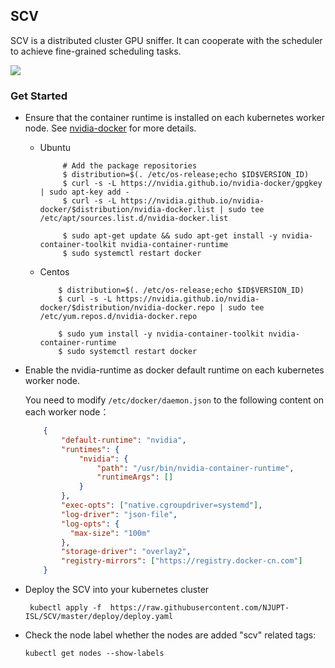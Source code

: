 ## SCV
SCV is a distributed cluster GPU sniffer. 
It can cooperate with the scheduler to achieve 
fine-grained scheduling tasks.

![](https://github.com/NJUPT-ISL/SCV/workflows/Go/badge.svg)

### Get Started
- Ensure that the container runtime is installed on each kubernetes worker node. See [nvidia-docker](https://github.com/NVIDIA/nvidia-docker#quickstart)
for more details.
    -  Ubuntu 
       ```shell
            # Add the package repositories
            $ distribution=$(. /etc/os-release;echo $ID$VERSION_ID)
            $ curl -s -L https://nvidia.github.io/nvidia-docker/gpgkey | sudo apt-key add -
            $ curl -s -L https://nvidia.github.io/nvidia-docker/$distribution/nvidia-docker.list | sudo tee /etc/apt/sources.list.d/nvidia-docker.list
            
            $ sudo apt-get update && sudo apt-get install -y nvidia-container-toolkit nvidia-container-runtime
            $ sudo systemctl restart docker
        ```
    - Centos
        ```shell
            $ distribution=$(. /etc/os-release;echo $ID$VERSION_ID)
            $ curl -s -L https://nvidia.github.io/nvidia-docker/$distribution/nvidia-docker.repo | sudo tee /etc/yum.repos.d/nvidia-docker.repo
            
            $ sudo yum install -y nvidia-container-toolkit nvidia-container-runtime
            $ sudo systemctl restart docker
        ```
- Enable the nvidia-runtime as docker default runtime on each kubernetes worker node.

    You need to modify `/etc/docker/daemon.json` to the following content on each worker node：
    ```json
        {
            "default-runtime": "nvidia",
            "runtimes": {
                "nvidia": {
                    "path": "/usr/bin/nvidia-container-runtime",
                    "runtimeArgs": []
                }
            },
            "exec-opts": ["native.cgroupdriver=systemd"],
            "log-driver": "json-file",
            "log-opts": {
              "max-size": "100m"
            },
            "storage-driver": "overlay2",
            "registry-mirrors": ["https://registry.docker-cn.com"]
        }
    ```
- Deploy the SCV into your kubernetes cluster
  ```shell
   kubectl apply -f  https://raw.githubusercontent.com/NJUPT-ISL/SCV/master/deploy/deploy.yaml
  ```

- Check the node label whether the nodes are added "scv" related tags:
    ```shell
    kubectl get nodes --show-labels  
  ```